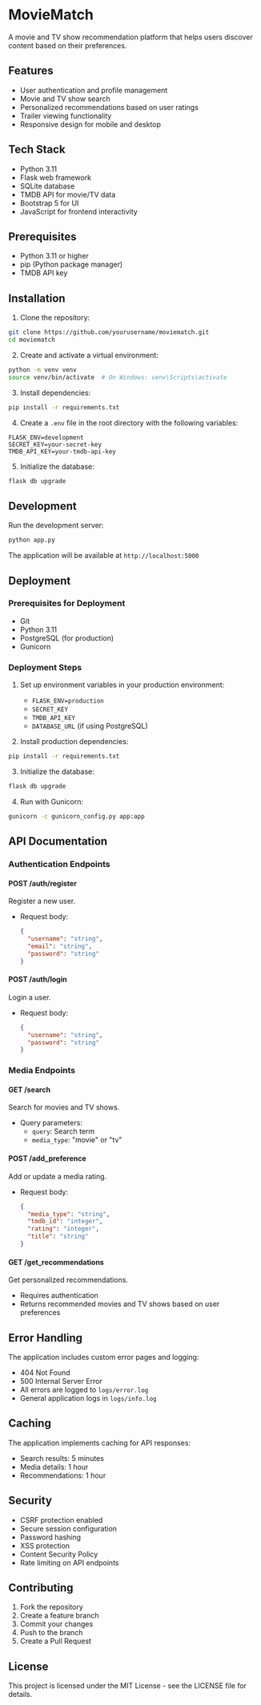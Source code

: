# MovieMatch

A movie and TV show recommendation platform that helps users discover content based on their preferences.

## Features

- User authentication and profile management
- Movie and TV show search
- Personalized recommendations based on user ratings
- Trailer viewing functionality
- Responsive design for mobile and desktop

## Tech Stack

- Python 3.11
- Flask web framework
- SQLite database
- TMDB API for movie/TV data
- Bootstrap 5 for UI
- JavaScript for frontend interactivity

## Prerequisites

- Python 3.11 or higher
- pip (Python package manager)
- TMDB API key

## Installation

1. Clone the repository:
```bash
git clone https://github.com/yourusername/moviematch.git
cd moviematch
```

2. Create and activate a virtual environment:
```bash
python -m venv venv
source venv/bin/activate  # On Windows: venv\Scripts\activate
```

3. Install dependencies:
```bash
pip install -r requirements.txt
```

4. Create a `.env` file in the root directory with the following variables:
```
FLASK_ENV=development
SECRET_KEY=your-secret-key
TMDB_API_KEY=your-tmdb-api-key
```

5. Initialize the database:
```bash
flask db upgrade
```

## Development

Run the development server:
```bash
python app.py
```

The application will be available at `http://localhost:5000`

## Deployment

### Prerequisites for Deployment

- Git
- Python 3.11
- PostgreSQL (for production)
- Gunicorn

### Deployment Steps

1. Set up environment variables in your production environment:
   - `FLASK_ENV=production`
   - `SECRET_KEY`
   - `TMDB_API_KEY`
   - `DATABASE_URL` (if using PostgreSQL)

2. Install production dependencies:
```bash
pip install -r requirements.txt
```

3. Initialize the database:
```bash
flask db upgrade
```

4. Run with Gunicorn:
```bash
gunicorn -c gunicorn_config.py app:app
```

## API Documentation

### Authentication Endpoints

#### POST /auth/register
Register a new user.
- Request body:
  ```json
  {
    "username": "string",
    "email": "string",
    "password": "string"
  }
  ```

#### POST /auth/login
Login a user.
- Request body:
  ```json
  {
    "username": "string",
    "password": "string"
  }
  ```

### Media Endpoints

#### GET /search
Search for movies and TV shows.
- Query parameters:
  - `query`: Search term
  - `media_type`: "movie" or "tv"

#### POST /add_preference
Add or update a media rating.
- Request body:
  ```json
  {
    "media_type": "string",
    "tmdb_id": "integer",
    "rating": "integer",
    "title": "string"
  }
  ```

#### GET /get_recommendations
Get personalized recommendations.
- Requires authentication
- Returns recommended movies and TV shows based on user preferences

## Error Handling

The application includes custom error pages and logging:
- 404 Not Found
- 500 Internal Server Error
- All errors are logged to `logs/error.log`
- General application logs in `logs/info.log`

## Caching

The application implements caching for API responses:
- Search results: 5 minutes
- Media details: 1 hour
- Recommendations: 1 hour

## Security

- CSRF protection enabled
- Secure session configuration
- Password hashing
- XSS protection
- Content Security Policy
- Rate limiting on API endpoints

## Contributing

1. Fork the repository
2. Create a feature branch
3. Commit your changes
4. Push to the branch
5. Create a Pull Request

## License

This project is licensed under the MIT License - see the LICENSE file for details. 
